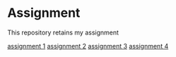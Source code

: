# Assignment
This repository retains my assignment

[assignment 1](https://github.com/Sietse26/Assignment/blob/master/Assignment_week_2%20(1).ipynb)
[assignment 2](https://github.com/Sietse26/Assignment/blob/master/Assignment_week_4.ipynb)
[assignment 3](https://github.com/Sietse26/Assignment/blob/master/Assignment_week_5.ipynb)
[assignment 4](https://github.com/Sietse26/Assignment/blob/master/assignment4.ipynb)
